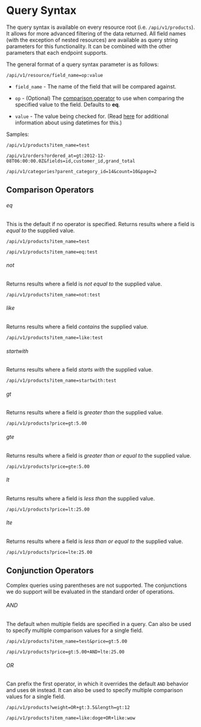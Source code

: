 Query Syntax
============

The query syntax is available on every resource root (i.e. `/api/v1/products`). It allows for more advanced filtering of the data returned. All field names (with the exception of nested resources) are available as query string parameters for this functionality. It can be combined with the other parameters that each endpoint supports.

The general format of a query syntax parameter is as follows:

```shell
/api/v1/resource/field_name=op:value
```

* `field_name` - The name of the field that will be compared against.

* `op` - (Optional) The [comparison operator](#comparison-operator) to use when comparing the specified value to the field. Defaults to **eq**.

* `value` - The value being checked for. (Read [here](datetimes.md) for additional information about using datetimes for this.)

Samples:

```shell
/api/v1/products?item_name=test
```

```shell
/api/v1/orders?ordered_at=gt:2012-12-08T06:00:00.0Z&fields=id,customer_id,grand_total
```

```shell
/api/v1/categories?parent_category_id=14&count=10&page=2
```

Comparison Operators
--------------------

###### eq

This is the default if no operator is specified. Returns results where a field is *equal to* the supplied value.

```shell
/api/v1/products?item_name=test
```

```shell
/api/v1/products?item_name=eq:test
```

###### not

Returns results where a field is *not equal to* the supplied value.

```shell
/api/v1/products?item_name=not:test
```

###### like

Returns results where a field *contains* the supplied value.

```shell
/api/v1/products?item_name=like:test
```

###### startwith

Returns results where a field *starts with* the supplied value.

```shell
/api/v1/products?item_name=startwith:test
```

###### gt

Returns results where a field is *greater than* the supplied value.

```shell
/api/v1/products?price=gt:5.00
```

###### gte

Returns results where a field is *greater than or equal to* the supplied value.

```shell
/api/v1/products?price=gte:5.00
```

###### lt

Returns results where a field is *less than* the supplied value.

```shell
/api/v1/products?price=lt:25.00
```

###### lte

Returns results where a field is *less than or equal to* the supplied value.

```shell
/api/v1/products?price=lte:25.00
```

Conjunction Operators
---------------------

Complex queries using parentheses are not supported. The conjunctions we do support will be evaluated in the standard order of operations.

###### AND

The default when multiple fields are specified in a query. Can also be used to specify multiple comparison values for a single field.

```shell
/api/v1/products?item_name=test&price=gt:5.00
```

```shell
/api/v1/products?price=gt:5.00+AND+lte:25.00
```

###### OR

Can prefix the first operator, in which it overrides the default `AND` behavior and uses `OR` instead. It can also be used to specify multiple comparison values for a single field.

```shell
/api/v1/products?weight=OR+gt:3.5&length=gt:12
```

```shell
/api/v1/products?item_name=like:doge+OR+like:wow
```

